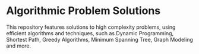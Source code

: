 # Algorithmic Problem Solutions

This repository features solutions to high complexity problems, using efficient algorithms and techniques, such as Dynamic Programming, Shortest Path, Greedy Algorithms, Minimum Spanning Tree, Graph Modeling and more.


